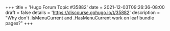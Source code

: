 +++
title = 'Hugo Forum Topic #35882'
date = 2021-12-03T09:26:36-08:00
draft = false
details = 'https://discourse.gohugo.io/t/35882'
description = "Why don't .IsMenuCurrent and .HasMenuCurrent work on leaf bundle pages?"
+++
